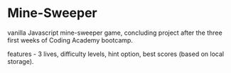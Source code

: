 # Mine-Sweeper
vanilla Javascript mine-sweeper game, concluding project after the three first weeks of Coding Academy bootcamp.

features - 3 lives, difficulty levels, hint option, best scores (based on local storage).
